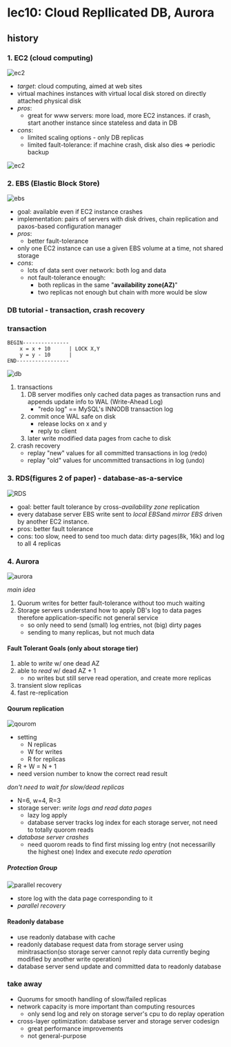 # lec10: Cloud Repllicated DB, Aurora

## history

### 1. EC2 (cloud computing)

![ec2](./figures/lec10-EC2.png)

+ *target*: cloud computing, aimed at web sites
+ virtual machines instances with virtual local disk stored on directly attached physical disk
+ *pros*:
    + great for www servers: more load, more EC2 instances. if crash, start another instance since stateless and data in DB
+ *cons*:
    + limited scaling options - only DB replicas
    + limited fault-tolerance: if machine crash, disk also dies => periodic backup

![ec2](./figures/lec10-EC2-2.png)

### 2. EBS (Elastic Block Store)

![ebs](./figures/lec10-EBS.png)

+ goal: available even if EC2 instance crashes
+ implementation: pairs of servers with disk drives, chain replication and paxos-based configuration manager
+ *pros*:
    + better fault-tolerance
+ only one EC2 instance can use a given EBS volume at a time, not shared storage
+ *cons*:
    + lots of data sent over network: both log and data
    + not fault-tolerance enough:
        + both replicas in the same "**availability zone(AZ)**"
        + two replicas not enough but chain with more would be slow

### DB tutorial - transaction, crash recovery

### transaction

```
BEGIN---------------
    x = x + 10      | LOCK X,Y
    y = y - 10      |
END-----------------
```

![db](./figures/lec10-db.png)

1. transactions
    1. DB server modifies only cached data pages as transaction runs and appends update info to WAL (Write-Ahead Log)
        + "redo log" == MySQL's INNODB transaction log
    2. commit once WAL safe on disk
        + release locks on x and y
        + reply to client
    3. later write modified data pages from cache to disk
2. crash recovery
    + replay "new" values for all committed transactions in log (redo)
    + replay "old" values for uncommitted transactions in log (undo)

### 3. RDS(figures 2 of paper) - database-as-a-service

![RDS](./figures/lec10-RDS.png)

+ goal: better fault tolerance by cross-*availability zone* replication
+ every database server EBS write sent to *local EBS*and *mirror EBS* driven by another EC2 instance.
+ pros: better fault tolerance
+ cons: too slow, need to send too much data: dirty pages(8k, 16k) and log to all 4 replicas

### 4. Aurora

![aurora](./figures/lec10-AURORA.png)

*main idea*

1. Quorum writes for better fault-tolerance without too much waiting
2. Storage servers understand how to apply DB's log to data pages therefore application-specific not general service
    + so only need to send (small) log entries, not (big) dirty pages
    + sending to many replicas, but not much data

#### Fault Tolerant Goals (only about storage tier)

1. able to *write* w/ one dead AZ
2. able to *read* w/ dead AZ + 1
    + no writes but still serve read operation, and create more replicas
3. transient slow replicas
4. fast re-replication

#### Qourum replication

![qourom](./figures/lec10-AURORA-2.png)

+ setting
    + N replicas
    + W for writes
    + R for replicas
+ R + W = N + 1
+ need version number to know the correct read result

*don't need to wait for slow/dead replicas*

+ N=6, w=4, R=3
+ storage server: *write logs and read data pages*
    + lazy log apply
    + database server tracks log index for each storage server, not need to totally quorom reads
+ *database server crashes*
    + need quorom reads to find first missing log entry (not necessarilly the highest one) Index and execute *redo operation*

##### Protection Group

![parallel recovery](./figures/lec10-AURORA-4.png)

+ store log with the data page corresponding to it
+ *parallel recovery*

#### Readonly database

+ use readonly database with cache
+ readonly database request data from storage server using minitrasaction(so storage server cannot reply data currently beging modified by another write operation)
+ database server send update and committed data to readonly database

### take away

+ Quorums for smooth handling of slow/failed replicas
+ network capacity is more important than computing resources
    + only send log and rely on storage server's cpu to do replay operation
+ cross-layer optimization: database server and storage server codesign
    + great performance improvements
    + not general-purpose
